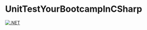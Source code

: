# UnitTestYourBootcampInCSharp
[![.NET](https://github.com/JoEPillay/UnitTestYourBootcampInCSharp/actions/workflows/dotnet.yml/badge.svg?branch=master)](https://github.com/JoEPillay/UnitTestYourBootcampInCSharp/actions/workflows/dotnet.yml)
